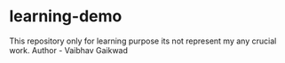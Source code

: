 # learning-demo
This repository only for learning purpose its not represent my any crucial work.
Author - Vaibhav Gaikwad
